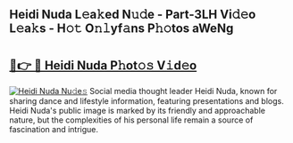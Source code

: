 ## Heidi Nuda L𝚎a𝚔ed N𝚞𝚍e - Part-3LH Vi𝚍𝚎o L𝚎a𝚔s - H𝚘𝚝 O𝚗𝚕yf𝚊ns P𝚑𝚘tos aWeNg

# <h2><a href="http://kf63pq5.oniu.top/?m=Heidi+Nuda">🔗👉 🔴 Heidi Nuda P𝚑ot𝚘𝚜 V𝚒d𝚎o</a></h2>

[![Heidi Nuda Nu𝚍e𝚜](https://i.imgur.com/0qMVB7G.gif)](http://kf63pq5.oniu.top/?m=Heidi+Nuda)
Social media thought leader Heidi Nuda, known for sharing dance and lifestyle information, featuring presentations and blogs. Heidi Nuda's public image is marked by its friendly and approachable nature, but the complexities of his personal life remain a source of fascination and intrigue.  
